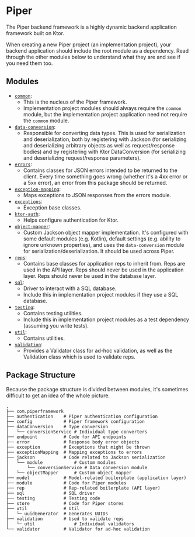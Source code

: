 # Piper

The Piper backend framework is a highly dynamic backend application framework built on Ktor.

When creating a new Piper project (an implementation project), your backend application should
include the root module as a dependency. Read through the other modules below to understand what
they are and see if you need them too.

## Modules

* [`common`](/common):
    * This is the nucleus of the Piper framework.
    * Implementation project modules should always require the `common` module,
        but the implementation project application need not require the `common` module.
* [`data-conversion`](/data-conversion):
    * Responsible for converting data types.
        This is used for serialization and deserialization,
        both by registering with Jackson
        (for serializing and deserializing arbitrary objects as well as request/response bodies)
        and by registering with Ktor DataConversion
        (for serializing and deserializing request/response parameters).
* [`errors`](/errors):
    * Contains classes for JSON errors intended to be returned to the client.
        Every time something goes wrong (whether it's a 4xx error or a 5xx error),
        an error from this package should be returned.
* [`exception-mapping`](/exception-mapping):
    * Maps exceptions to JSON responses from the errors module.
* [`exceptions`](/exceptions):
    * Exception base classes.
* [`ktor-auth`](/ktor-auth):
    * Helps configure authentication for Ktor.
* [`object-mapper`](/object-mapper):
    * Custom Jackson object mapper implementation.
        It's configured with some default modules (e.g. Kotlin),
        default settings (e.g. ability to ignore unknown properties),
        and uses the `data-conversion` module for serialization/deserialization.
        It should be used across Piper.
* [`reps`](/reps):
    * Contains base classes for application reps to inherit from.
        Reps are used in the API layer.
        Reps should never be used in the application layer.
        Reps should never be used in the database layer.
* [`sql`](/sql):
    * Driver to interact with a SQL database.
    * Include this in implementation project modules if they use a SQL database.
* [`testing`](/testing):
    * Contains testing utilities.
    * Include this in implementation project modules as a test dependency
        (assuming you write tests).
* [`util`](/util):
    * Contains utilities.
* [`validation`](/validation):
    * Provides a Validator class for ad-hoc validation,
        as well as the Validation class which is used to validate reps.

## Package Structure

Because the package structure is divided between modules, it's sometimes difficult to get an idea of
the whole picture.

```
.
├── com.piperframework
├── authentication    # Piper authentication configuration
├── config            # Piper framework configuration
├── dataConversion    # Type conversion
│   └── conversionService # Individual type converters
├── endpoint          # Code for API endpoints
├── error             # Response body error objects
├── exception         # Exceptions that might be thrown
├── exceptionMapping  # Mapping exceptions to errors
├── jackson           # Code related to Jackson serialization
│   └── module            # Custom modules
│       └── conversionService # Data conversion module
│   └── objectMapper      # Custom object mapper
├── model             # Model-related boilerplate (application layer)
├── module            # Code for Piper modules
├── rep               # Rep-related boilerplate (API layer)
├── sql               # SQL driver
├── testing           # Testing code
├── store             # Code for Piper stores
├── util              # Util
│   └─ uuidGenerator  # Generates UUIDs
├── validation        # Used to validate reps
│   └─ util               # Individual validators
└── validator         # Validator for ad-hoc validation
```
